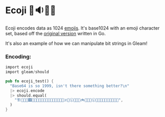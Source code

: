 # Ecoji 🏣🔉🦐🔼

Ecoji encodes data as 1024 [emojis][emoji].  It's base1024 with an emoji
character set, based off the [original version][ecoji-go] written in Go.

It's also an example of how we can manipulate bit strings in Gleam!

### Encoding:

```rust
import ecoji
import gleam/should

pub fn ecoji_test() {
  "Base64 is so 1999, isn't there something better?\n"
  |> ecoji.encode
  |> should.equal(
    "🏗📩🎦🐇🎛📘🔯🚜💞😽🆖🐊🎱🥁🚄🌱💞😭💮🇵💢🕥🐭🔸🍉🚲🦑🐶💢🕥🔮🔺🍉📸🐮🌼👦🚟🥴📑",
  )
}
```

[emoji]: https://unicode.org/emoji/
[ecoji-go]: https://github.com/keith-turner/ecoji
